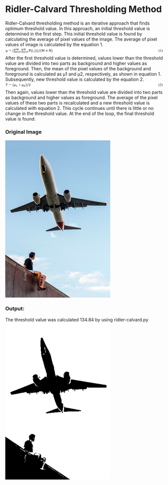 # Ridler-Calvard Thresholding Method
Ridler-Calvard thresholding method is an iterative approach that finds optimum threshold value. 
In this approach, an initial threshold value is determined in the first step. 
This initial threshold value is found by calculating the average of pixel values of the image. 
The average of pixel values of image is calculated by the equation 1. <br>
![GitHub Logo](/images/equation1.jpg)
After the first threshold value is determined, values lower than the threshold value are divided into two parts as background and higher values as foreground. 
Then, the mean of the pixel values of the background and foreground is calculated as µ1 and µ2, respectively, as shown in equation 1. 
Subsequently, new threshold value is calculated by the equation 2.
![GitHub Logo](/images/equation2.jpg)
Then again, values lower than the threshold value are divided into two parts as background and higher values as foreground. 
The average of the pixel values of these two parts is recalculated and a new threshold value is calculated with equation 2. 
This cycle continues until there is little or no change in the threshold value. At the end of the loop, the final threshold value is found.
<br>
### Original Image
![GitHub Logo](/images/plane.jpg)
<br>
### Output:
The threshold value was calculated 134.84 by using ridler-calvard.py<br>
![GitHub Logo](/images/plane_binary.jpg)
